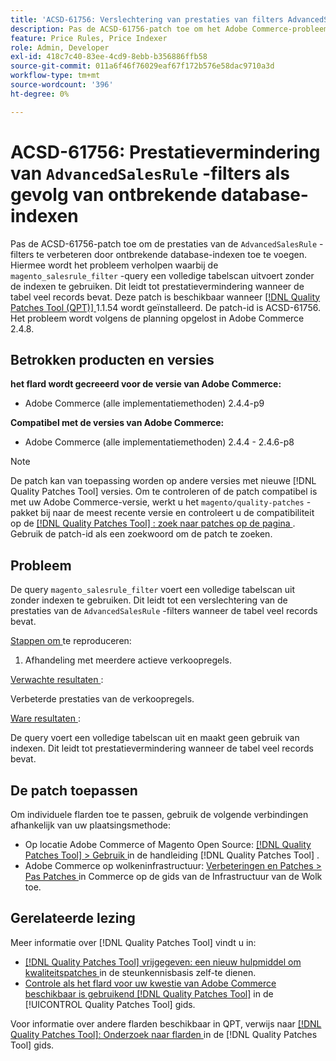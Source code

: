 ```yaml
---
title: 'ACSD-61756: Verslechtering van prestaties van filters AdvancedSalesRule toe te schrijven aan ontbrekende gegevensbestandindexen'
description: Pas de ACSD-61756-patch toe om het Adobe Commerce-probleem te verhelpen, waarbij de query &grave; magento_salesrule_filter&grave; een volledige tabelscan uitvoert zonder indexen te gebruiken. Dit leidt tot prestatievermindering bij het verwerken van grote volumes records. Dit flard verbetert prestaties door de ontbrekende gegevensbestandindexen voor filters te toevoegen AdvancedSalesRule.
feature: Price Rules, Price Indexer
role: Admin, Developer
exl-id: 418c7c40-83ee-4cd9-8ebb-b356886ffb58
source-git-commit: 011a6f46f76029eaf67f172b576e58dac9710a3d
workflow-type: tm+mt
source-wordcount: '396'
ht-degree: 0%

---
```


# ACSD-61756: Prestatievermindering van `AdvancedSalesRule` -filters als gevolg van ontbrekende database-indexen

Pas de ACSD-61756-patch toe om de prestaties van de `AdvancedSalesRule` -filters te verbeteren door ontbrekende database-indexen toe te voegen. Hiermee wordt het probleem verholpen waarbij de `magento_salesrule_filter` -query een volledige tabelscan uitvoert zonder de indexen te gebruiken. Dit leidt tot prestatievermindering wanneer de tabel veel records bevat. Deze patch is beschikbaar wanneer [[!DNL Quality Patches Tool (QPT)] ](https://experienceleague.adobe.com/en/docs/commerce-operations/tools/quality-patches-tool/quality-patches-tool-to-self-serve-quality-patches) 1.1.54 wordt geïnstalleerd. De patch-id is ACSD-61756. Het probleem wordt volgens de planning opgelost in Adobe Commerce 2.4.8.

## Betrokken producten en versies

**het flard wordt gecreeerd voor de versie van Adobe Commerce:**

* Adobe Commerce (alle implementatiemethoden) 2.4.4-p9

**Compatibel met de versies van Adobe Commerce:**

* Adobe Commerce (alle implementatiemethoden) 2.4.4 - 2.4.6-p8

>[!NOTE]
>
>De patch kan van toepassing worden op andere versies met nieuwe [!DNL Quality Patches Tool] versies. Om te controleren of de patch compatibel is met uw Adobe Commerce-versie, werkt u het `magento/quality-patches` -pakket bij naar de meest recente versie en controleert u de compatibiliteit op de [[!DNL Quality Patches Tool] : zoek naar patches op de pagina ](https://experienceleague.adobe.com/tools/commerce-quality-patches/index.html) . Gebruik de patch-id als een zoekwoord om de patch te zoeken.

## Probleem

De query `magento_salesrule_filter` voert een volledige tabelscan uit zonder indexen te gebruiken. Dit leidt tot een verslechtering van de prestaties van de `AdvancedSalesRule` -filters wanneer de tabel veel records bevat.

<u> Stappen om </u> te reproduceren:

1. Afhandeling met meerdere actieve verkoopregels.

<u> Verwachte resultaten </u>:

Verbeterde prestaties van de verkoopregels.

<u> Ware resultaten </u>:

De query voert een volledige tabelscan uit en maakt geen gebruik van indexen. Dit leidt tot prestatievermindering wanneer de tabel veel records bevat.

## De patch toepassen

Om individuele flarden toe te passen, gebruik de volgende verbindingen afhankelijk van uw plaatsingsmethode:

* Op locatie Adobe Commerce of Magento Open Source: [[!DNL Quality Patches Tool] > Gebruik ](/help/tools/quality-patches-tool/usage.md) in de handleiding [!DNL Quality Patches Tool] .
* Adobe Commerce op wolkeninfrastructuur: [ Verbeteringen en Patches > Pas Patches ](https://experienceleague.adobe.com/docs/commerce-cloud-service/user-guide/develop/upgrade/apply-patches.html) in Commerce op de gids van de Infrastructuur van de Wolk toe.

## Gerelateerde lezing

Meer informatie over [!DNL Quality Patches Tool] vindt u in:

* [[!DNL Quality Patches Tool]  vrijgegeven: een nieuw hulpmiddel om kwaliteitspatches ](https://experienceleague.adobe.com/en/docs/commerce-operations/tools/quality-patches-tool/quality-patches-tool-to-self-serve-quality-patches) in de steunkennisbasis zelf-te dienen.
* [ Controle als het flard voor uw kwestie van Adobe Commerce beschikbaar is gebruikend  [!DNL Quality Patches Tool]](/help/tools/quality-patches-tool/patches-available-in-qpt/check-patch-for-magento-issue-with-magento-quality-patches.md) in de [!UICONTROL Quality Patches Tool] gids.

Voor informatie over andere flarden beschikbaar in QPT, verwijs naar [[!DNL Quality Patches Tool]: Onderzoek naar flarden ](https://experienceleague.adobe.com/tools/commerce-quality-patches/index.html) in de [!DNL Quality Patches Tool] gids.
